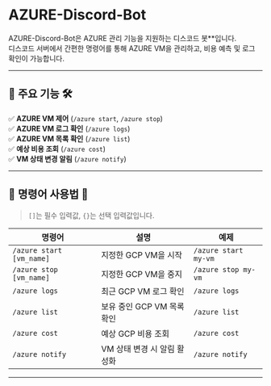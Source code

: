 # AZURE-Discord-Bot
AZURE-Discord-Bot은 AZURE 관리 기능을 지원하는 디스코드 봇**입니다.  
디스코드 서버에서 간편한 명령어를 통해 AZURE VM을 관리하고, 비용 예측 및 로그 확인이 가능합니다.  

---

## 📌 주요 기능 🛠️
✅ **AZURE VM 제어** (`/azure start`, `/azure stop`)  
✅ **AZURE VM 로그 확인** (`/azure logs`)  
✅ **AZURE VM 목록 확인** (`/azure list`)  
✅ **예상 비용 조회** (`/azure cost`)  
✅ **VM 상태 변경 알림** (`/azure notify`)  

---

## 📌 명령어 사용법 💬
> `[]`는 필수 입력값, `{}`는 선택 입력값입니다.

| 명령어                    | 설명                | 예제                 |
|------------------------|-------------------|--------------------|
| `/azure start [vm_name]` | 지정한 GCP VM을 시작    | `/azure start my-vm` |
| `/azure stop [vm_name]`  | 지정한 GCP VM을 중지    | `/azure stop my-vm`  |
| `/azure logs`            | 최근 GCP VM 로그 확인   | `/azure logs`        |
| `/azure list`            | 보유 중인 GCP VM 목록 확인 | `/azure list`        |
| `/azure cost`            | 예상 GCP 비용 조회      | `/azure cost`        |
| `/azure notify`          | VM 상태 변경 시 알림 활성화 | `/azure notify`      |

---
